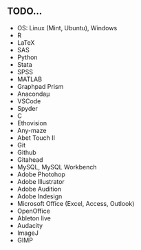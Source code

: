 ## TODO...
* OS: Linux (Mint, Ubuntu), Windows
* R
* LaTeX
* SAS
* Python
* Stata
* SPSS
* MATLAB
* Graphpad Prism
* Anacondaµ
* VSCode
* Spyder
* C
* Ethovision
* Any-maze
* Abet Touch II
* Git
* Github
* Gitahead
* MySQL, MySQL Workbench
* Adobe Photohop
* Adobe Illustrator
* Adobe Audition
* Adobe Indesign
* Microsoft Office (Excel, Access, Outlook)
* OpenOffice
* Ableton live 
* Audacity
* ImageJ
* GIMP
